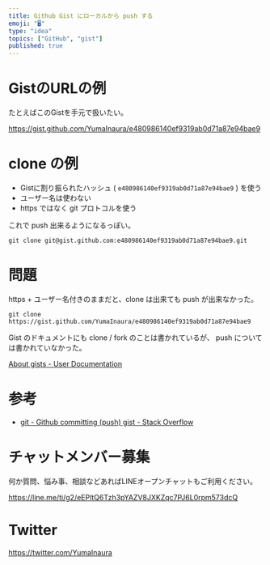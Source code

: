 ```yaml
---
title: Github Gist にローカルから push する
emoji: "🖥"
type: "idea"
topics: ["GitHub", "gist"]
published: true
---
```



# GistのURLの例

たとえばこのGistを手元で扱いたい。

https://gist.github.com/YumaInaura/e480986140ef9319ab0d71a87e94bae9

# clone の例


- Gistに割り振られたハッシュ ( `e480986140ef9319ab0d71a87e94bae9` ) を使う
- ユーザー名は使わない
- https ではなく git プロトコルを使う

これで push 出来るようになるっぽい。


```
git clone git@gist.github.com:e480986140ef9319ab0d71a87e94bae9.git
```

# 問題

https + ユーザー名付きのままだと、clone は出来ても push が出来なかった。

```
git clone https://gist.github.com/YumaInaura/e480986140ef9319ab0d71a87e94bae9
```

Gist のドキュメントにも clone / fork のことは書かれているが、 push については書かれていなかった。

[About gists - User Documentation](https://help.github.com/articles/about-gists/)

# 参考

- [git - Github committing (push) gist - Stack Overflow](https://stackoverflow.com/questions/5299526/github-committing-push-gist)








<!-- Update From Qiita API -->

# チャットメンバー募集


何か質問、悩み事、相談などあればLINEオープンチャットもご利用ください。

https://line.me/ti/g2/eEPltQ6Tzh3pYAZV8JXKZqc7PJ6L0rpm573dcQ





# Twitter


https://twitter.com/YumaInaura


<!-- Update From Qiita API -->



